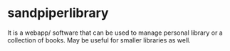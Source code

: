 # sandpiperlibrary
It is a webapp/ software that can be used to manage personal library or a collection of books. May be useful for smaller libraries as well.
